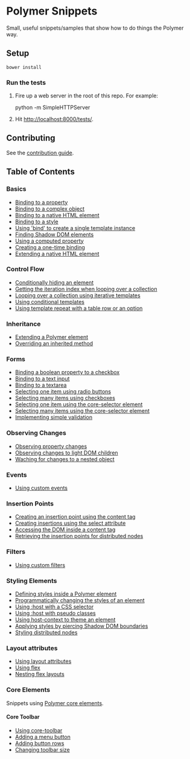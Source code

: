 # Polymer Snippets

Small, useful snippets/samples that show how to do things the Polymer way.

## Setup

    bower install

### Run the tests

1. Fire up a web server in the root of this repo. For example:

    python -m SimpleHTTPServer

2. Hit [http://localhost:8000/tests/](http://localhost:8000/tests/).

## Contributing

See the [contribution guide](CONTRIBUTING.md).

## Table of Contents

### Basics

- [Binding to a property](snippets/basics/binding-to-a-property.html)
- [Binding to a complex object](snippets/basics/binding-to-a-complex-object.html)
- [Binding to a native HTML element](snippets/basics/binding-to-a-native-html-element.html)
- [Binding to a style](snippets/basics/binding-to-a-style.html)
- [Using 'bind' to create a single template instance](snippets/basics/using-bind-to-create-a-single-template-instance.html)
- [Finding Shadow DOM elements](snippets/basics/finding-shadow-dom-elements.html)
- [Using a computed property](snippets/basics/using-a-computed-property.html)
- [Creating a one-time binding](snippets/basics/creating-a-one-time-binding.html)
- [Extending a native HTML element](snippets/basics/extending-a-native-element.html)

### Control Flow

- [Conditionally hiding an element](snippets/control-flow/conditionally-hiding-an-element.html)
- [Getting the iteration index when looping over a collection](snippets/control-flow/getting-the-iteration-index-when-looping-over-a-collection.html)
- [Looping over a collection using iterative templates](snippets/control-flow/looping-over-a-collection-using-iterative-templates.html)
- [Using conditional templates](snippets/control-flow/using-conditional-templates.html)
- [Using template repeat with a table row or an option](snippets/control-flow/using-template-repeat-with-a-tr-or-an-option.html)

### Inheritance

- [Extending a Polymer element](snippets/inheritance/extending-a-polymer-element.html)
- [Overriding an inherited method](snippets/inheritance/overriding-an-inherited-method.html)

### Forms

- [Binding a boolean property to a checkbox](snippets/forms/binding-a-boolean-property-to-a-checkbox.html)
- [Binding to a text input](snippets/forms/binding-to-a-text-input.html)
- [Binding to a textarea](snippets/forms/binding-to-a-textarea.html)
- [Selecting one item using radio buttons](snippets/forms/selecting-one-item-using-radio-buttons.html)
- [Selecting many items using checkboxes](snippets/forms/selecting-many-items-using-checkboxes.html)
- [Selecting one item using the core-selector element](snippets/forms/selecting-one-item-using-the-core-selector-element.html)
- [Selecting many items using the core-selector element](snippets/forms/selecting-many-items-using-the-core-selector-element.html)
- [Implementing simple validation](snippets/forms/implementing-simple-validation.html)

### Observing Changes

- [Observing property changes](snippets/observing-changes/observing-property-changes.html)
- [Observing changes to light DOM children](snippets/observing-changes/observing-changes-to-light-dom-children.html)
- [Waching for changes to a nested object](snippets/observing-changes/watching-for-changes-to-a-nested-object.html)

### Events

- [Using custom events](snippets/events/using-custom-events.html)

### Insertion Points

- [Creating an insertion point using the content tag](snippets/insertion-points/creating-an-insertion-point-using-the-content-tag.html)
- [Creating insertions using the select attribute](snippets/insertion-points/creating-insertion-points-using-the-select-attribute.html)
- [Accessing the DOM inside a content tag](snippets/insertion-points/accessing-the-dom-inside-a-content-tag.html)
- [Retrieving the insertion points for distributed nodes](snippets/insertion-points/retrieving-the-insertion-points-for-distributed-nodes.html)

### Filters

- [Using custom filters](snippets/filters/using-custom-filters.html)

### Styling Elements

- [Defining styles inside a Polymer element](snippets/styling-elements/defining-styles-inside-a-polymer-element.html)
- [Programmatically changing the styles of an element](snippets/styling-elements/programmatically-changing-the-styles-of-an-element.html)
- [Using :host with a CSS selector](snippets/styling-elements/using-host-with-a-css-selector.html)
- [Using :host with pseudo classes](snippets/styling-elements/using-host-with-pseudo-classes.html)
- [Using host-context to theme an element](snippets/styling-elements/using-host-context-to-theme-an-element.html)
- [Applying styles by piercing Shadow DOM boundaries](snippets/styling-elements/applying-styles-by-piercing-shadow-dom-boundaries.html)
- [Styling distributed nodes](snippets/styling-elements/styling-distributed-nodes.html)

### Layout attributes

- [Using layout attributes](snippets/layout-attributes/using-layout-attributes.html)
- [Using flex](snippets/layout-attributes/using-flex.html)
- [Nesting flex layouts](snippets/layout-attributes/nesting-flex-layouts.html)

### Core Elements

Snippets using
[Polymer core elements](http://www.polymer-project.org/docs/elements/core-elements.html).

#### Core Toolbar

- [Using core-toolbar](snippets/core-elements/core-toolbar/using-core-toolbar.html)
- [Adding a menu button](snippets/core-elements/core-toolbar/adding-a-menu-button.html)
- [Adding button rows](snippets/core-elements/core-toolbar/adding-button-rows.html)
- [Changing toolbar size](snippets/core-elements/core-toolbar/changing-toolbar-size.html)

